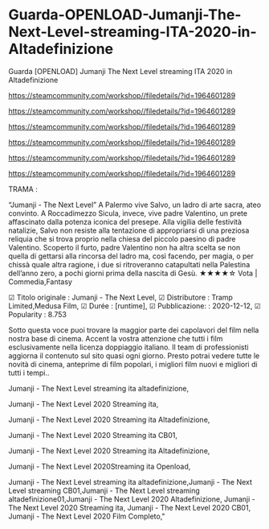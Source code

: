 # Guarda-OPENLOAD-Jumanji-The-Next-Level-streaming-ITA-2020-in-Altadefinizione
Guarda [OPENLOAD] Jumanji The Next Level streaming ITA 2020 in Altadefinizione

https://steamcommunity.com/workshop//filedetails/?id=1964601289

https://steamcommunity.com/workshop//filedetails/?id=1964601289

https://steamcommunity.com/workshop//filedetails/?id=1964601289

https://steamcommunity.com/workshop//filedetails/?id=1964601289

https://steamcommunity.com/workshop//filedetails/?id=1964601289

https://steamcommunity.com/workshop//filedetails/?id=1964601289

TRAMA :

“Jumanji - The Next Level” A Palermo vive Salvo, un ladro di arte sacra, ateo convinto. A Roccadimezzo Sicula, invece, vive padre Valentino, un prete affascinato dalla potenza iconica del presepe. Alla vigilia delle festività natalizie, Salvo non resiste alla tentazione di appropriarsi di una preziosa reliquia che si trova proprio nella chiesa del piccolo paesino di padre Valentino. Scoperto il furto, padre Valentino non ha altra scelta se non quella di gettarsi alla rincorsa del ladro ma, così facendo, per magia, o per chissà quale altra ragione, i due si ritroveranno catapultati nella Palestina dell’anno zero, a pochi giorni prima della nascita di Gesù.
★★★★☆ Vota | Commedia,Fantasy

☑ Titolo originale : Jumanji - The Next Level,
☑ Distributore : Tramp Limited,Medusa Film,
☑ Durée : [runtime],
☑ Pubblicazione: : 2020-12-12,
☑ Popularity : 8.753

Sotto questa voce puoi trovare la maggior parte dei capolavori del film nella nostra base di cinema. Accent la vostra attenzione che tutti i film esclusivamente nella licenza doppiaggio italiano. Il team di professionisti aggiorna il contenuto sul sito quasi ogni giorno. Presto potrai vedere tutte le novità di cinema, anteprime di film popolari, i migliori film nuovi e migliori di tutti i tempi..

Jumanji - The Next Level streaming ita altadefinizione,

Jumanji - The Next Level 2020 Streaming ita,

Jumanji - The Next Level 2020 Streaming ita Altadefinizione,

Jumanji - The Next Level 2020 Streaming ita CB01,

Jumanji - The Next Level 2020 Streaming ita Altadefinizione,

Jumanji - The Next Level 2020Streaming ita Openload,

Jumanji - The Next Level streaming ita altadefinizione,Jumanji - The Next Level streaming CB01,Jumanji - The Next Level streaming altadefinizione01,Jumanji - The Next Level 2020 Altadefinizione, Jumanji - The Next Level 2020 Streaming ita, Jumanji - The Next Level 2020 CB01, Jumanji - The Next Level 2020 Film Completo,"
